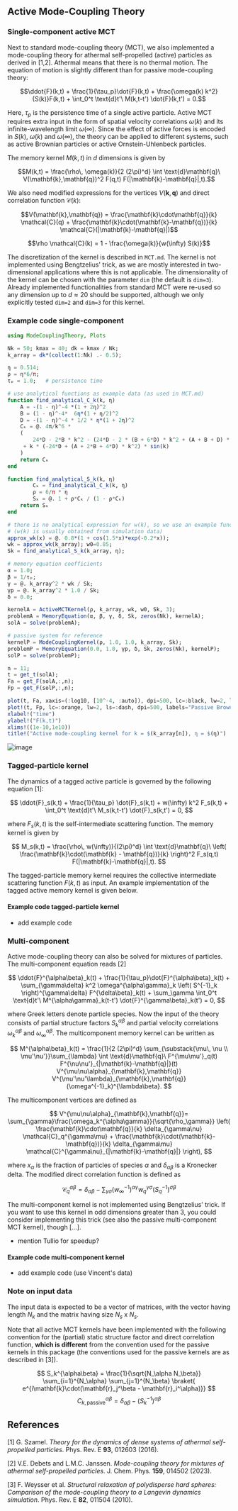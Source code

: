 ## Active Mode-Coupling Theory

### Single-component active MCT

Next to standard mode-coupling theory (MCT), we also implemented a mode-coupling theory for athermal self-propelled (active) particles as derived in [1,2]. Athermal means that there is no thermal motion. The equation of motion is slightly different than for passive mode-coupling theory:

$$\ddot{F}(k,t) + \frac{1}{\tau_p}\dot{F}(k,t) + \frac{\omega(k) k^2}{S(k)}F(k,t) + \int_0^t \text{d}t'\ M(k,t-t') \dot{F}(k,t') = 0.$$

Here, $\tau_p$ is the persistence time of a single active particle. Active MCT requires extra input in the form of spatial velocity correlations $\omega(k)$ and its infinite-wavelength limit $\omega(\infty)$. Since the effect of active forces is encoded in $S(k)$, $\omega(k)$ and $\omega(\infty)$, the theory can be applied to different systems, such as active Brownian particles or active Ornstein-Uhlenbeck particles.

The memory kernel $M(k,t)$ in $d$ dimensions is given by

$$M(k,t) = \frac{\rho\, \omega(k)}{2 (2\pi)^d} \int \text{d}\mathbf{q}\ V(\mathbf{k},\mathbf{q})^2 F(q,t) F(|\mathbf{k}-\mathbf{q}|,t).$$

We also need modified expressions for the vertices $V(\mathbf{k},\mathbf{q})$ and direct correlation function $\mathcal{C}(k)$:

$$V(\mathbf{k},\mathbf{q}) = \frac{\mathbf{k}\cdot\mathbf{q}}{k} \mathcal{C}(q) + \frac{\mathbf{k}\cdot(\mathbf{k}-\mathbf{q})}{k} \mathcal{C}(|\mathbf{k}-\mathbf{q}|)$$

$$\rho \mathcal{C}(k) = 1 - \frac{\omega(k)}{w(\infty) S(k)}$$

The discretization of the kernel is described in `MCT.md`. The kernel is not implemented using Bengtzelius' trick, as we are mostly interested in two-dimensional applications where this is not applicable. The dimensionality of the kernel can be chosen with the parameter `dim` (the default is `dim=3`). Already implemented functionalities from standard MCT were re-used so any dimension up to $d \approx 20$ should be supported, although we only explicitly tested `dim=2` and `dim=3` for this kernel.

### Example code single-component
```julia
using ModeCouplingTheory, Plots

Nk = 50; kmax = 40; dk = kmax / Nk;
k_array = dk*(collect(1:Nk) .- 0.5);

η = 0.514;
ρ = η*6/π;
τₚ = 1.0;   # persistence time

# use analytical functions as example data (as used in MCT.md)
function find_analytical_C_k(k, η)
    A = -(1 - η)^-4 *(1 + 2η)^2
    B = (1 - η)^-4*  6η*(1 + η/2)^2
    D = -(1 - η)^-4 * 1/2 * η*(1 + 2η)^2
    Cₖ = @. 4π/k^6 * 
    (
        24*D - 2*B * k^2 - (24*D - 2 * (B + 6*D) * k^2 + (A + B + D) * k^4) * cos(k)
     + k * (-24*D + (A + 2*B + 4*D) * k^2) * sin(k)
    )
    return Cₖ
end

function find_analytical_S_k(k, η)
        Cₖ = find_analytical_C_k(k, η)
        ρ = 6/π * η
        Sₖ = @. 1 + ρ*Cₖ / (1 - ρ*Cₖ)
    return Sₖ
end

# there is no analytical expression for w(k), so we use an example function
# (w(k) is usually obtained from simulation data)
approx_wk(x) = @. 0.8*(1 + cos(1.5*x)*exp(-0.2*x));
wk = approx_wk(k_array); w0=0.85;
Sk = find_analytical_S_k(k_array, η);

# memory equation coefficients
α = 1.0;
β = 1/τₚ;
γ = @. k_array^2 * wk / Sk;
γp = @. k_array^2 * 1.0 / Sk; 
δ = 0.0;

kernelA = ActiveMCTKernel(ρ, k_array, wk, w0, Sk, 3);
problemA = MemoryEquation(α, β, γ, δ, Sk, zeros(Nk), kernelA);
solA = solve(problemA);

# passive system for reference
kernelP = ModeCouplingKernel(ρ, 1.0, 1.0, k_array, Sk);
problemP = MemoryEquation(0.0, 1.0, γp, δ, Sk, zeros(Nk), kernelP);
solP = solve(problemP);

n = 11;
t = get_t(solA);
Fa = get_F(solA,:,n);
Fp = get_F(solP,:,n);

plot(t, Fa, xaxis=(:log10, [10^-4, :auto]), dpi=500, lc=:black, lw=2, labels="Active (τₚ=$(τₚ), w0=$(w0))", framestyle=:box)
plot!(t, Fp, lc=:orange, lw=2, ls=:dash, dpi=500, labels="Passive Brownian system")
xlabel!("time")
ylabel!("F(k,t)")
xlims!((1e-10,1e10))
title!("Active mode-coupling kernel for k = $(k_array[n]), η = $(η)")
```
![image](images/activeMCT_sc_plot.png)


### Tagged-particle kernel

The dynamics of a tagged active particle is governed by the following equation [1]:

$$
\ddot{F}_s(k,t) + \frac{1}{\tau_p} \dot{F}_s(k,t) + w(\infty) k^2 F_s(k,t) + \int_0^t \text{d}t'\ M_s(k,t-t') \dot{F}_s(k,t') = 0,
$$

where $F_s(k,t)$ is the self-intermediate scattering function. The memory kernel is given by

$$
M_s(k,t) = \frac{\rho\, w(\infty)}{(2\pi)^d} \int \text{d}\mathbf{q}\ \left( \frac{\mathbf{k}\cdot(\mathbf{k} - \mathbf{q})}{k} \right)^2 F_s(q,t) F(|\mathbf{k}-\mathbf{q}|,t).
$$

The tagged-particle memory kernel requires the collective intermediate scattering function $F(k,t)$ as input. An example implementation of the tagged active memory kernel is given below.

#### Example code tagged-particle kernel
- add example code



### Multi-component

Active mode-coupling theory can also be solved for mixtures of particles. The multi-component equation reads [2]


$$ \ddot{F}^{\alpha\beta}_k(t) + \frac{1}{\tau_p}\dot{F}^{\alpha\beta}_k(t) + \sum_{\gamma\delta} k^2 \omega^{\alpha\gamma}_k \left( S^{-1}_k \right)^{\gamma\delta} F^{\delta\beta}_k(t) + \sum_\gamma \int_0^t \text{d}t'\ M^{\alpha\gamma}_k(t-t') \dot{F}^{\gamma\beta}_k(t') = 0, $$

where Greek letters denote particle species. Now the input of the theory consists of partial structure factors $S_k^{\alpha\beta}$ and partial velocity correlations $\omega_k^{\alpha\beta}$ and $\omega_\infty^{\alpha\beta}$. The multicomponent memory kernel can be written as

$$
M^{\alpha\beta}_k(t) = \frac{1}{2 (2\pi)^d} \sum_{\substack{\mu\, \nu \\ \mu'\nu'}}\sum_{\lambda} \int \text{d}\mathbf{q}\ F^{\mu\mu'}_q(t) F^{\nu\nu'}_{|\mathbf{k}-\mathbf{q}|}(t) V^{\mu\nu\alpha}_{\mathbf{k},\mathbf{q}} V^{\mu'\nu'\lambda}_{\mathbf{k},\mathbf{q}} (\omega^{-1}_k)^{\lambda\beta}.
$$

The multicomponent vertices are defined as

$$
V^{\mu\nu\alpha}_{\mathbf{k},\mathbf{q}}= \sum_{\gamma}\frac{\omega_k^{\alpha\gamma}}{\sqrt{\rho_\gamma}} \left( \frac{\mathbf{k}\cdot\mathbf{q}}{k} \delta_{\gamma\nu} \mathcal{C}_q^{\gamma\mu} + \frac{\mathbf{k}\cdot(\mathbf{k}-\mathbf{q})}{k} \delta_{\gamma\mu} \mathcal{C}^{\gamma\nu}_{|\mathbf{k}-\mathbf{q}|} \right),
$$

where $x_\alpha$ is the fraction of particles of species $\alpha$ and $\delta_{\alpha\beta}$ is a Kronecker delta. The modified direct correlation function is defined as 

$$
\mathcal{C}_q^{\alpha\beta} = \delta_{\alpha\beta} - \sum_{\gamma\sigma} (w_\infty^{-1})^{\alpha\gamma} w_q^{\gamma\sigma} (S_q^{-1})^{\sigma\beta}
$$

The multi-component kernel is not implemented using Bengtzelius' trick. If you want to use this kernel in odd dimensions greater than 3, you could consider implementing this trick (see also the passive multi-component MCT kernel), though [...].

- mention Tullio for speedup?

#### Example code multi-component kernel

- add example code (use Vincent's data)



### Note on input data

The input data is expected to be a vector of matrices, with the vector having length $N_k$ and the matrix having size $N_s$ x $N_s$.

Note that all active MCT kernels have been implemented with the following convention for the (partial) static structure factor and direct correlation function, **which is different** from the convention used for the passive kernels in this package (the conventions used for the passive kernels are as described in [3]).

$$
S_k^{\alpha\beta} = \frac{1}{\sqrt{N_\alpha N_\beta}} \sum_{i=1}^{N_\alpha} \sum_{j=1}^{N_\beta} \braket{ e^{i\mathbf{k}\cdot(\mathbf{r}_j^\beta - \mathbf{r}_i^\alpha)}}
$$
$$
C_{k,\text{passive}}^{\alpha\beta} = \delta_{\alpha\beta} - (S^{-1}_k)^{\alpha\beta}
$$


## References

[1] G. Szamel. *Theory for the dynamics of dense systems of athermal self-propelled particles*. Phys. Rev. E **93**, 012603 (2016).

[2] V.E. Debets and L.M.C. Janssen. *Mode-coupling theory for mixtures of athermal self-propelled particles*. J. Chem. Phys. **159**, 014502 (2023).

[3] F. Weysser et al. *Structural relaxation of polydisperse hard spheres: Comparison of the mode-coupling theory to a Langevin dynamics simulation*. Phys. Rev. E **82**, 011504 (2010).